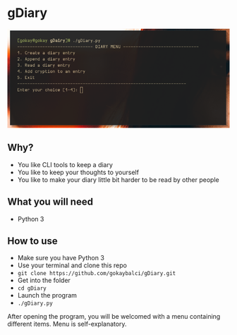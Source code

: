 # gDiary

![](scrot.png)


## Why?

- You like CLI tools to keep a diary
- You like to keep your thoughts to yourself
- You like to make your diary little bit harder to be read by other people


## What you will need

- Python 3


## How to use

- Make sure you have Python 3
- Use your terminal and clone this repo
- `git clone https://github.com/gokaybalci/gDiary.git`
- Get into the folder
- `cd gDiary`
- Launch the program
- `./gDiary.py`

After opening the program, you will be welcomed with a menu containing different items.
Menu is self-explanatory.


